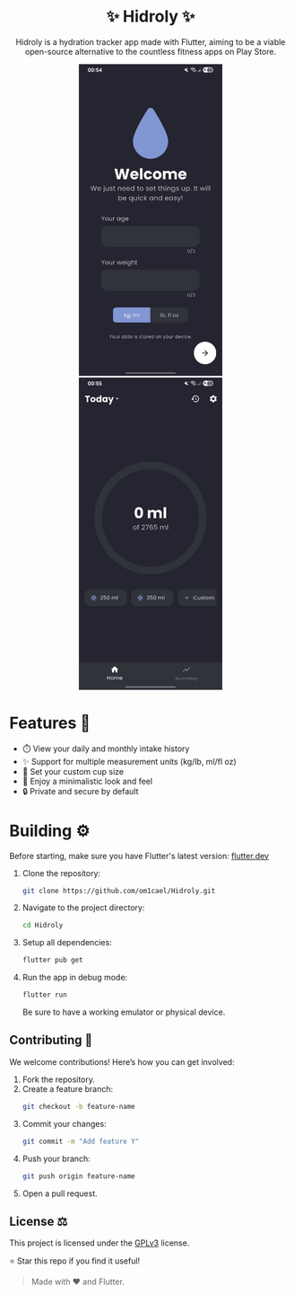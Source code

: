 <h1 align="center">✨ Hidroly ✨</h1>
<p align="center">Hidroly is a hydration tracker app made with Flutter, aiming to be a viable open-source alternative to the countless fitness apps on Play Store.</p>

<div align="center">
  <img src="https://github.com/om1cael/Hidroly/blob/main/metadata/en-US/phoneScreenshots/1.jpeg" width=256>
  <img src="https://github.com/om1cael/Hidroly/blob/main/metadata/en-US/phoneScreenshots/3.jpeg" width=256>
</div>

# Features 🌟
- ⏱️ View your daily and monthly intake history
- ✨ Support for multiple measurement units (kg/lb, ml/fl oz)
- 🥤 Set your custom cup size
- 🎯 Enjoy a minimalistic look and feel
- 🔒 Private and secure by default

# Building ⚙️
Before starting, make sure you have Flutter's latest version: [flutter.dev](https://docs.flutter.dev/get-started/install)

1. Clone the repository:
   ```bash
   git clone https://github.com/om1cael/Hidroly.git
   ```

2. Navigate to the project directory:
   ```bash
   cd Hidroly
   ```

3. Setup all dependencies:
   ```bash
   flutter pub get
   ```

4. Run the app in debug mode:
   ```bash
   flutter run
   ```
   Be sure to have a working emulator or physical device.

## Contributing 🌱

We welcome contributions! Here’s how you can get involved:

1. Fork the repository.
2. Create a feature branch:
   ```bash
   git checkout -b feature-name
   ```
3. Commit your changes:
   ```bash
   git commit -m "Add feature Y"
   ```
4. Push your branch:
   ```bash
   git push origin feature-name
   ```
5. Open a pull request.

## License ⚖️

This project is licensed under the [GPLv3](https://github.com/om1cael/Hidroly/blob/main/LICENSE) license.

⭐ Star this repo if you find it useful!
> Made with ❤️ and Flutter.
